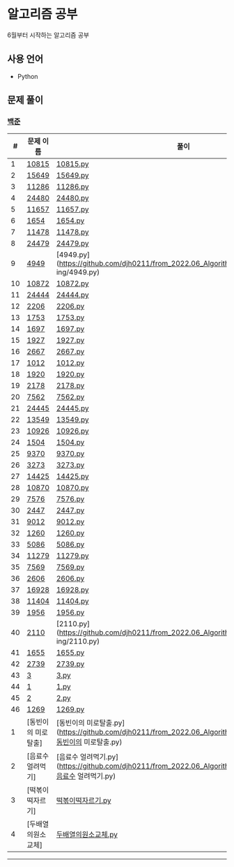 # 알고리즘 공부

6월부터 시작하는 알고리즘 공부

## 사용 언어

- Python

## 문제 풀이

### [백준](https://www.acmicpc.net/)

#|문제 이름|풀이
--------|----------|----------
1|[10815](https://www.acmicpc.net/problem/10815)|[10815.py](https://github.com/djh0211/from_2022.06_Algorithm/tree/main/10815/10815.py)
2|[15649](https://www.acmicpc.net/problem/15649)|[15649.py](https://github.com/djh0211/from_2022.06_Algorithm/tree/main/15649/15649.py)
3|[11286](https://www.acmicpc.net/problem/11286)|[11286.py](https://github.com/djh0211/from_2022.06_Algorithm/tree/main/11286/11286.py)
4|[24480](https://www.acmicpc.net/problem/24480)|[24480.py](https://github.com/djh0211/from_2022.06_Algorithm/tree/main/24480/24480.py)
5|[11657](https://www.acmicpc.net/problem/11657)|[11657.py](https://github.com/djh0211/from_2022.06_Algorithm/tree/main/11657/11657.py)
6|[1654](https://www.acmicpc.net/problem/1654)|[1654.py](https://github.com/djh0211/from_2022.06_Algorithm/tree/main/1654/1654.py)
7|[11478](https://www.acmicpc.net/problem/11478)|[11478.py](https://github.com/djh0211/from_2022.06_Algorithm/tree/main/11478/11478.py)
8|[24479](https://www.acmicpc.net/problem/24479)|[24479.py](https://github.com/djh0211/from_2022.06_Algorithm/tree/main/24479/24479.py)
9|[4949](https://www.acmicpc.net/problem/4949)|[4949.py](https://github.com/djh0211/from_2022.06_Algorithm/tree/main/4949 ing/4949.py)
10|[10872](https://www.acmicpc.net/problem/10872)|[10872.py](https://github.com/djh0211/from_2022.06_Algorithm/tree/main/10872/10872.py)
11|[24444](https://www.acmicpc.net/problem/24444)|[24444.py](https://github.com/djh0211/from_2022.06_Algorithm/tree/main/24444/24444.py)
12|[2206](https://www.acmicpc.net/problem/2206)|[2206.py](https://github.com/djh0211/from_2022.06_Algorithm/tree/main/2206/2206.py)
13|[1753](https://www.acmicpc.net/problem/1753)|[1753.py](https://github.com/djh0211/from_2022.06_Algorithm/tree/main/1753/1753.py)
14|[1697](https://www.acmicpc.net/problem/1697)|[1697.py](https://github.com/djh0211/from_2022.06_Algorithm/tree/main/1697/1697.py)
15|[1927](https://www.acmicpc.net/problem/1927)|[1927.py](https://github.com/djh0211/from_2022.06_Algorithm/tree/main/1927/1927.py)
16|[2667](https://www.acmicpc.net/problem/2667)|[2667.py](https://github.com/djh0211/from_2022.06_Algorithm/tree/main/2667/2667.py)
17|[1012](https://www.acmicpc.net/problem/1012)|[1012.py](https://github.com/djh0211/from_2022.06_Algorithm/tree/main/1012/1012.py)
18|[1920](https://www.acmicpc.net/problem/1920)|[1920.py](https://github.com/djh0211/from_2022.06_Algorithm/tree/main/1920/1920.py)
19|[2178](https://www.acmicpc.net/problem/2178)|[2178.py](https://github.com/djh0211/from_2022.06_Algorithm/tree/main/2178/2178.py)
20|[7562](https://www.acmicpc.net/problem/7562)|[7562.py](https://github.com/djh0211/from_2022.06_Algorithm/tree/main/7562/7562.py)
21|[24445](https://www.acmicpc.net/problem/24445)|[24445.py](https://github.com/djh0211/from_2022.06_Algorithm/tree/main/24445/24445.py)
22|[13549](https://www.acmicpc.net/problem/13549)|[13549.py](https://github.com/djh0211/from_2022.06_Algorithm/tree/main/13549/13549.py)
23|[10926](https://www.acmicpc.net/problem/10926)|[10926.py](https://github.com/djh0211/from_2022.06_Algorithm/tree/main/10926/10926.py)
24|[1504](https://www.acmicpc.net/problem/1504)|[1504.py](https://github.com/djh0211/from_2022.06_Algorithm/tree/main/1504/1504.py)
25|[9370](https://www.acmicpc.net/problem/9370)|[9370.py](https://github.com/djh0211/from_2022.06_Algorithm/tree/main/9370/9370.py)
26|[3273](https://www.acmicpc.net/problem/3273)|[3273.py](https://github.com/djh0211/from_2022.06_Algorithm/tree/main/3273/3273.py)
27|[14425](https://www.acmicpc.net/problem/14425)|[14425.py](https://github.com/djh0211/from_2022.06_Algorithm/tree/main/14425/14425.py)
28|[10870](https://www.acmicpc.net/problem/10870)|[10870.py](https://github.com/djh0211/from_2022.06_Algorithm/tree/main/10870/10870.py)
29|[7576](https://www.acmicpc.net/problem/7576)|[7576.py](https://github.com/djh0211/from_2022.06_Algorithm/tree/main/7576/7576.py)
30|[2447](https://www.acmicpc.net/problem/2447)|[2447.py](https://github.com/djh0211/from_2022.06_Algorithm/tree/main/2447...ing/2447.py)
31|[9012](https://www.acmicpc.net/problem/9012)|[9012.py](https://github.com/djh0211/from_2022.06_Algorithm/tree/main/9012/9012.py)
32|[1260](https://www.acmicpc.net/problem/1260)|[1260.py](https://github.com/djh0211/from_2022.06_Algorithm/tree/main/1260/1260.py)
33|[5086](https://www.acmicpc.net/problem/5086)|[5086.py](https://github.com/djh0211/from_2022.06_Algorithm/tree/main/5086/5086.py)
34|[11279](https://www.acmicpc.net/problem/11279)|[11279.py](https://github.com/djh0211/from_2022.06_Algorithm/tree/main/11279/11279.py)
35|[7569](https://www.acmicpc.net/problem/7569)|[7569.py](https://github.com/djh0211/from_2022.06_Algorithm/tree/main/7569/7569.py)
36|[2606](https://www.acmicpc.net/problem/2606)|[2606.py](https://github.com/djh0211/from_2022.06_Algorithm/tree/main/2606/2606.py)
37|[16928](https://www.acmicpc.net/problem/16928)|[16928.py](https://github.com/djh0211/from_2022.06_Algorithm/tree/main/16928/16928.py)
38|[11404](https://www.acmicpc.net/problem/11404)|[11404.py](https://github.com/djh0211/from_2022.06_Algorithm/tree/main/11404/11404.py)
39|[1956](https://www.acmicpc.net/problem/1956)|[1956.py](https://github.com/djh0211/from_2022.06_Algorithm/tree/main/1956/1956.py)
40|[2110](https://www.acmicpc.net/problem/2110)|[2110.py](https://github.com/djh0211/from_2022.06_Algorithm/tree/main/2110 ing/2110.py)
41|[1655](https://www.acmicpc.net/problem/1655)|[1655.py](https://github.com/djh0211/from_2022.06_Algorithm/tree/main/1655/1655.py)
42|[2739](https://www.acmicpc.net/problem/2739)|[2739.py](https://github.com/djh0211/from_2022.06_Algorithm/tree/main/2739/2739.py)
43|[3](https://www.acmicpc.net/problem/3)|[3.py](https://github.com/djh0211/from_2022.06_Algorithm/tree/main/MakinaRocksCodingTest/3.py)
44|[1](https://www.acmicpc.net/problem/1)|[1.py](https://github.com/djh0211/from_2022.06_Algorithm/tree/main/MakinaRocksCodingTest/1.py)
45|[2](https://www.acmicpc.net/problem/2)|[2.py](https://github.com/djh0211/from_2022.06_Algorithm/tree/main/MakinaRocksCodingTest/2.py)
46|[1269](https://www.acmicpc.net/problem/1269)|[1269.py](https://github.com/djh0211/from_2022.06_Algorithm/tree/main/1269/1269.py)
1|[동빈이의 미로탈출]|[동빈이의 미로탈출.py](https://github.com/djh0211/from_2022.06_Algorithm/tree/main/3.DFS_BFS/동빈이의 미로탈출.py)
2|[음료수 얼려먹기]|[음료수 얼려먹기.py](https://github.com/djh0211/from_2022.06_Algorithm/tree/main/3.DFS_BFS/음료수 얼려먹기.py)
3|[떡볶이떡자르기]|[떡볶이떡자르기.py](https://github.com/djh0211/from_2022.06_Algorithm/tree/main/이진탐색/떡볶이떡자르기.py)
4|[두배열의원소교체]|[두배열의원소교체.py](https://github.com/djh0211/from_2022.06_Algorithm/tree/main/정렬/두배열의원소교체.py)


---


